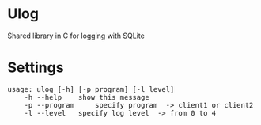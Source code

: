 # Ulog
Shared library in C for logging with SQLite

# Settings

<pre>usage: ulog [-h] [-p program] [-l level]
	-h --help	 show this message
	-p --program	 specify program  -> client1 or client2
	-l --level	 specify log level  -> from 0 to 4
</pre>
